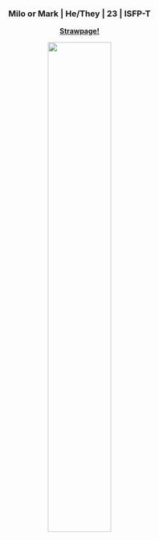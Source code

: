 <div class="markdown-heading">
<h3 align="center" class="heading-element">
Milo or Mark | He/They | 23 | ISFP-T
</h3>

<p align="center">
<a href="https://kingoffivenightsatfreddys.straw.page/"><strong>Strawpage!</a>
</p>
</div>

<p align="center">
<img src="https://github.com/user-attachments/assets/ad9e2997-e430-4af3-9cb5-ef8c8b25745b" style="width: 50%">
</p>
